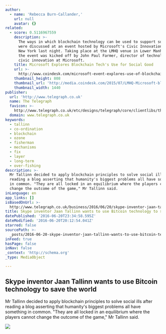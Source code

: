 ```yaml
---
author:
  - name: 'Rebecca Burn-Callander,'
    url: null
    avatar: {}
related:
  - score: 0.5116967559
    description: >-
      The ways in which blockchain technology can be used to support social good
      were discussed at an event hosted by Microsoft's Civic Innovation team in
      New York last night. Taking place at the LMHQ venue in Lower Manhattan,
      the event was kicked off by John Paul Farmer, director of technology and
      civic innovation at Microsoft.
    title: Microsoft Explores Blockchain Tech's Use for Social Good
    url: >-
      http://www.coindesk.com/microsoft-event-explores-use-of-blockchain-tech-for-social-good-2/
    thumbnail_height: 808
    thumbnail_url: 'http://media.coindesk.com/2015/07/LMHQ-Microsoft-blockchain-discussion.png'
    thumbnail_width: 1440
publisher:
  url: 'http://www.telegraph.co.uk'
  name: The Telegraph
  favicon: >-
    http://www.telegraph.co.uk/etc/designs/telegraph/core/clientlibs/themes/cars/img/favicon/icon_32x32.png
  domain: www.telegraph.co.uk
keywords:
  - tallinn
  - co-ordination
  - blockchain
  - ozone
  - fisherman
  - mechanisms
  - fix
  - layer
  - long-term
  - over-fishing
description: >-
  Mr Tallinn decided to apply blockchain principles to solve social ills after
  reading a blog asserting that humanity's biggest problems all have something
  in common. "They are all locked in an equilibrium where the players cannot
  change the outcome of the game," Mr Tallinn said.
inLanguage: en
app_links: []
isBasedOnUrl: >-
  http://www.telegraph.co.uk/business/2016/06/20/skype-inventor-jaan-tallinn-wants-to-use-bitcoin-technology-to-s/
title: Skype inventor Jaan Tallinn wants to use Bitcoin technology to save the world
datePublished: '2016-06-20T23:34:58.595Z'
dateModified: '2016-06-20T20:12:54.041Z'
starred: false
sourcePath: >-
  _posts/2016-06-20-skype-inventor-jaan-tallinn-wants-to-use-bitcoin-technology.md
inFeed: true
hasPage: false
inNav: false
_context: 'http://schema.org'
_type: MediaObject

---
```

<article style=""><h1>Skype inventor Jaan Tallinn wants to use Bitcoin technology to save the world</h1><p>Mr Tallinn decided to apply blockchain principles to solve social ills after reading a blog asserting that humanity's biggest problems all have something in common. "They are all locked in an equilibrium where the players cannot change the outcome of the game," Mr Tallinn said.</p><img src="http://www.telegraph.co.uk/content/dam/business/2016/06/20/skype_1895767b-xlarge_trans++qVzuuqpFlyLIwiB6NTmJwZwVSIA7rSIkPn18jgFKEo0.jpg" /></article>